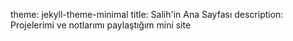theme: jekyll-theme-minimal
title: Salih'in Ana Sayfası
description: Projelerimi ve notlarımı paylaştığım mini site
